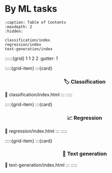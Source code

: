 # By ML tasks

```{toctree}
:caption: Table of Contents
:maxdepth: 2
:hidden:

classification/index
regression/index
text-generation/index
```

::::::{grid} 1 1 2 2
:gutter: 1

:::::{grid-item}
:::{card} <h3><center>🏷️ Classification</center></h3>
:link: classification/index.html
:::
:::::

:::::{grid-item}
:::{card} <h3><center>📈 Regression</center></h3>
:link: regression/index.html
:::
:::::

:::::{grid-item}
:::{card} <h3><center>🦜 Text generation</center></h3>
:link: text-generation/index.html
:::
:::::
